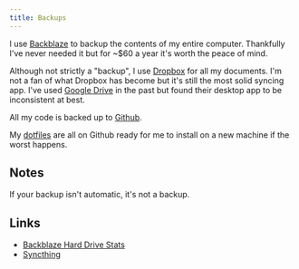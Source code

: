 ```yaml
---
title: Backups
---
```


I use [Backblaze](https://secure.backblaze.com/r/01gkf3) to backup the contents of my entire computer. Thankfully I've never needed it but for ~$60 a year it's worth the peace of mind.

Although not strictly a "backup", I use [Dropbox](https://dropbox.com) for all my documents. I'm not a fan of what Dropbox has become but it's still the most solid syncing app. I've used [Google Drive](https://drive.google.com) in the past but found their desktop app to be inconsistent at best.

All my code is backed up to [Github](https://github.com).

My [dotfiles](/cli/) are all on Github ready for me to install on a new machine if the worst happens.

## Notes

If your backup isn't automatic, it's not a backup.

## Links

- [Backblaze Hard Drive Stats](https://www.backblaze.com/b2/hard-drive-test-data.html)
- [Syncthing](https://syncthing.net/)
